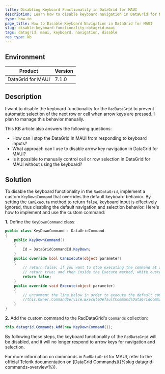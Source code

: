 ```yaml
---
title: Disabling Keyboard Functionality in DataGrid for MAUI
description: Learn how to disable keyboard navigation in DataGrid for MAUI to prevent automatic row or cell selection when using arrow keys.
type: how-to
page_title: How to Disable Keyboard Navigation in DataGrid for MAUI
slug: disable-keyboard-functionality-datagrid-maui
tags: datagrid, maui, keyboard, navigation, disable
res_type: kb
---
```


## Environment

| Product | Version |
| --- | --- |
| DataGrid for MAUI | 7.1.0 |

## Description

I want to disable the keyboard functionality for the `RadDataGrid` to prevent automatic selection of the next row or cell when arrow keys are pressed. I plan to manage this behavior manually.

This KB article also answers the following questions:
- How can I stop the DataGrid in MAUI from responding to keyboard inputs?
- What approach can I use to disable arrow key navigation in DataGrid for MAUI?
- Is it possible to manually control cell or row selection in DataGrid for MAUI without using the keyboard?

## Solution

To disable the keyboard functionality in the `RadDataGrid`, implement a custom `KeyDownCommand` that overrides the default keyboard behavior. By setting the `CanExecute` method to return `false`, keyboard input is effectively ignored, thus disabling the default navigation and selection behavior. Here's how to implement and use the custom command:

**1.** Define the `KeyDownCommand` class:

```csharp
public class KeyDownCommand : DataGridCommand
{
    public KeyDownCommand()
    {
        Id = DataGridCommandId.KeyDown;
    }
    public override bool CanExecute(object parameter)
    {
        // return false; if you want to stop executing the command at all.
        // return true; and then inside the Execute method, white custom logic
        return false;
    }
    public override void Execute(object parameter)
    {
        // uncomment the line below in order to execute the default command and enable the keyboard navigation support or you can write custom logic implementation.
        //this.Owner.CommandService.ExecuteDefaultCommand(DataGridCommandId.KeyDown, parameter);
    }
}

```

**2.** Add the custom command to the RadDataGrid's `Commands` collection:

```csharp
this.datagrid.Commands.Add(new KeyDownCommand());
```

By following these steps, the keyboard functionality of the `RadDataGrid` will be disabled, and it will no longer respond to arrow keys for navigation and selection.

For more information on commands in `RadDataGrid` for MAUI, refer to the official Telerik documentation on [DataGrid Commands]({%slug datagrid-commands-overview%}).
